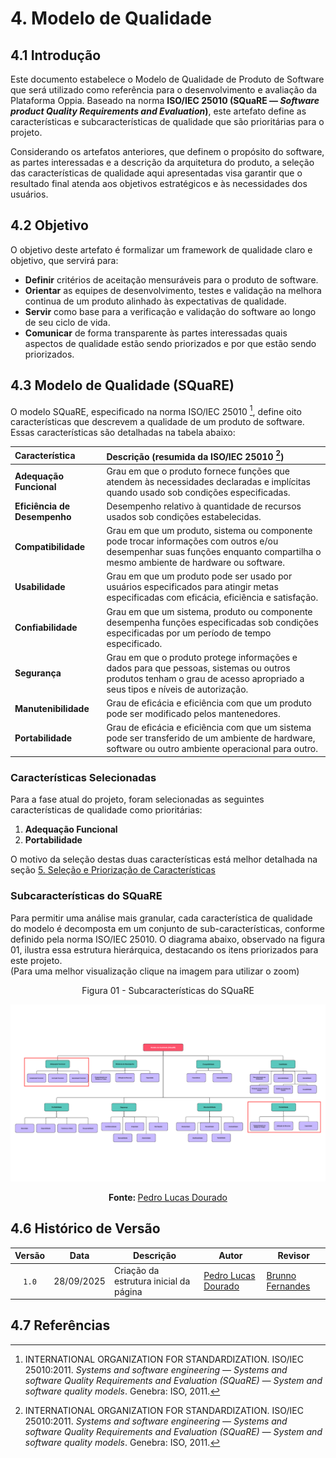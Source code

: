 # 4. Modelo de Qualidade

## 4.1 Introdução

Este documento estabelece o Modelo de Qualidade de Produto de Software que será utilizado como referência para o desenvolvimento e avaliação da Plataforma Oppia. Baseado na norma **ISO/IEC 25010 (SQuaRE — *Software product Quality Requirements and Evaluation*)**, este artefato define as características e subcaracterísticas de qualidade que são prioritárias para o projeto.

Considerando os artefatos anteriores, que definem o propósito do software, as partes interessadas e a descrição da arquitetura do produto, a seleção das características de qualidade aqui apresentadas visa garantir que o resultado final atenda aos objetivos estratégicos e às necessidades dos usuários.

## 4.2 Objetivo

O objetivo deste artefato é formalizar um framework de qualidade claro e objetivo, que servirá para:

* **Definir** critérios de aceitação mensuráveis para o produto de software.
* **Orientar** as equipes de desenvolvimento, testes e validação na melhora continua de um produto alinhado às expectativas de qualidade.
* **Servir** como base para a verificação e validação do software ao longo de seu ciclo de vida.
* **Comunicar** de forma transparente às partes interessadas quais aspectos de qualidade estão sendo priorizados e por que estão sendo priorizados.

## 4.3 Modelo de Qualidade (SQuaRE)

O modelo SQuaRE, especificado na norma ISO/IEC 25010 [^1], define oito características que descrevem a qualidade de um produto de software. Essas características são detalhadas na tabela abaixo:

| Característica               | Descrição (resumida da ISO/IEC 25010 [^1])                                                                                                                                         |
| :--------------------------- | :---------------------------------------------------------------------------------------------------------------------------------------------------------------------------- |
| **Adequação Funcional**      | Grau em que o produto fornece funções que atendem às necessidades declaradas e implícitas quando usado sob condições especificadas.                                           |
| **Eficiência de Desempenho** | Desempenho relativo à quantidade de recursos usados sob condições estabelecidas.                                                                                              |
| **Compatibilidade**          | Grau em que um produto, sistema ou componente pode trocar informações com outros e/ou desempenhar suas funções enquanto compartilha o mesmo ambiente de hardware ou software. |
| **Usabilidade**              | Grau em que um produto pode ser usado por usuários especificados para atingir metas especificadas com eficácia, eficiência e satisfação.                                      |
| **Confiabilidade**           | Grau em que um sistema, produto ou componente desempenha funções especificadas sob condições especificadas por um período de tempo especificado.                              |
| **Segurança**                | Grau em que o produto protege informações e dados para que pessoas, sistemas ou outros produtos tenham o grau de acesso apropriado a seus tipos e níveis de autorização.      |
| **Manutenibilidade**         | Grau de eficácia e eficiência com que um produto pode ser modificado pelos mantenedores.                                                                                      |
| **Portabilidade**            | Grau de eficácia e eficiência com que um sistema pode ser transferido de um ambiente de hardware, software ou outro ambiente operacional para outro.                          |

### Características Selecionadas

Para a fase atual do projeto, foram selecionadas as seguintes características de qualidade como prioritárias:

1.  **Adequação Funcional**
2.  **Portabilidade**

O motivo da seleção destas duas características está melhor detalhada na seção [5. Seleção e Priorização de Características](./05_selecao.md)

### Subcaracterísticas do SQuaRE

Para permitir uma análise mais granular, cada característica de qualidade do modelo é decomposta em um conjunto de sub-características, conforme definido pela norma ISO/IEC 25010.  O diagrama abaixo, observado na figura 01, ilustra essa estrutura hierárquica, destacando os itens priorizados para este projeto.
<br>(Para uma melhor visualização clique na imagem para utilizar o zoom)



<p align="center"> Figura 01 -  Subcaracterísticas do SQuaRE </a> </p>


![Diagrama Subcaracterísticas SQuaRE](../assets/images/square.png)

<p align="center"><b>Fonte: </b> <a href="https://github.com/pedrolucasdourado">Pedro Lucas Dourado</a></p>



## 4.6 Histórico de Versão


| Versão | Data       | Descrição                              | Autor                                                       | Revisor |
| :----: | ---------- | -------------------------------------- | ----------------------------------------------------------- | ------- |
| `1.0`  | 28/09/2025 | Criação da estrutura inicial da página | [Pedro Lucas Dourado](https://github.com/pedrolucasdourado) | [Brunno Fernandes](https://github.com/brunnoff) |

## 4.7 Referências

[^1]: INTERNATIONAL ORGANIZATION FOR STANDARDIZATION. ISO/IEC 25010:2011. *Systems and software engineering — Systems and software Quality Requirements and Evaluation (SQuaRE) — System and software quality models*. Genebra: ISO, 2011.

